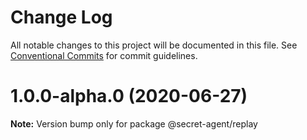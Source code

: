 # Change Log

All notable changes to this project will be documented in this file.
See [Conventional Commits](https://conventionalcommits.org) for commit guidelines.

# 1.0.0-alpha.0 (2020-06-27)

**Note:** Version bump only for package @secret-agent/replay
